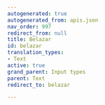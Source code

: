 ```yaml
---
autogenerated: true
autogenerated_from: apis.json
nav_order: 997
redirect_from: null
title: Belazar
id: belazar
translation_types:
- Text
active: true
grand_parent: Input types
parent: Text
redirect_to: belazar

---
```


